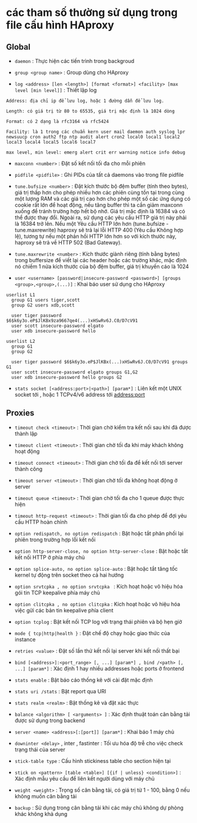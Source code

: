 # các tham số thường sử dụng trong file cấu hình HAproxy

## Global

- `daemon` : Thực hiện các tiến trình trong backgroud

- `group <group name>` : Group dùng cho HAproxy
  
- `log <address> [len <length>] [format <format>] <facility> [max level [min level]]` : Thiết lập log

```
Address: địa chỉ ip để lưu log, hoặc 1 đường dẫn để lưu log.
  
Length: có giá trị từ 80 to 65535, giá trị mặc định là 1024 dòng

Format: có 2 dạng là rfc3164 và rfc5424

Facility: là 1 trong các chuẩn kern user mail daemon auth syslog lpr newsuucp cron auth2 ftp ntp audit alert cron2 local0 local1 local2 local3 local4 local5 local6 local7

max level, min level: emerg alert crit err warning notice info debug
```

- `maxconn <number>` : Đặt số kết nối tối đa cho mỗi phiên 
  
- `pidfile <pidfile>` : Ghi PIDs của tất cả daemons vào trong file pidfile

- `tune.bufsize <number>` : Đặt kích thước bộ đệm buffer (tính theo bytes), giá trị thấp hơn cho phép nhiều hơn các phiên cùng tồn tại trong cùng một lượng RAM và các giá trị cao hơn cho phép một số các ứng dụng có cookie rất lớn để hoạt động, nếu tăng buffer thì ta cần giảm maxconn xuống để tránh trường hợp hết bộ nhớ. Giá trị mặc định là 16384 và có thể được thay đổi. Ngoài ra, sử dụng các yêu cầu HTTP  giá trị này phải là 16384 trở lên. Nếu một Yêu cầu HTTP lớn hơn (tune.bufsize - tune.maxrewrite) haproxy sẽ trả lại lỗi HTTP 400 (Yêu cầu Không hợp lệ), tương tự nếu một phản hồi HTTP lớn hơn so với kích thước này, haproxy sẽ trả về HTTP 502 (Bad Gateway).

- `tune.maxrewrite <number>` : Kích thước giành riêng (tính bằng bytes) trong buffersize để viết lại các header hoặc các trường khác, mặc định nó chiếm 1 nửa kích thước của bộ đệm buffer, giá trị khuyến cáo là 1024


- `user <username> [password|insecure-password <password>] [groups <group>,<group>,(...)]`  : Khai báo user sử dụng cho HAproxy

```
userlist L1
  group G1 users tiger,scott
  group G2 users xdb,scott

  user tiger password $6$k6y3o.eP$JlKBx9za9667qe4(...)xHSwRv6J.C0/D7cV91
  user scott insecure-password elgato
  user xdb insecure-password hello

userlist L2
  group G1
  group G2

  user tiger password $6$k6y3o.eP$JlKBx(...)xHSwRv6J.C0/D7cV91 groups G1
  user scott insecure-password elgato groups G1,G2
  user xdb insecure-password hello groups G2
```

- `stats socket [<address:port>|<path>] [param*]` : Liên kết một UNIX socket tới <path> , hoặc 1 TCPv4/v6 address tới <address:port>

## Proxies

- `timeout check <timeout>` : Thời gian chờ kiểm tra kết nối sau khi đã được thành lập
  
- `timeout client <timeout>` : Thời gian chờ tối đa khi máy khách không hoạt động 
  
- `timeout connect <timeout>` : Thời gian chờ tối đa để kết nối tới server thành công
  
- `timeout server <timeout>` : Thời gian  chờ tối đa không hoạt động ở server
  
- `timeout queue <timeout>` : Thời gian chờ tối đa cho 1 queue được thực hiện
  
- `timeout http-request <timeout>` : Thời gian tối đa cho phép để đợi yêu cầu HTTP hoàn chỉnh

- `option redispatch, no option redispatch` : Bật hoặc tắt phân phối lại phiên trong trường hợp lỗi kết nối

- `option http-server-close, no option http-server-close` : Bật hoặc tắt kết nối HTTP ở phía máy chủ

- `option splice-auto, no option splice-auto` : Bật hoặc tắt tăng tốc kernel tự động trên socket theo cả hai hướng

- `option srvtcpka , no option srvtcpka ` : Kích hoạt hoặc vô hiệu hóa gói tin TCP keepalive phía máy chủ

- `option clitcpka , no option clitcpka` : Kích hoạt hoặc vô hiệu hóa việc gửi các bản tin keepalive phía client

- `option tcplog` : Bật kết nối TCP log với trạng thái phiên và bộ hẹn giờ

- `mode { tcp|http|health }` : Đặt chế độ chạy hoặc giao thức của instance

- `retries <value>` : Đặt số lần thử kết nối lại server khi kết nối thất bại

- `bind [<address>]:<port_range> [, ...] [param*] , bind /<path> [, ...] [param*]` : Xác định 1 hay nhiều addresses hoặc ports ở  frontend
  
- `stats enable` : Bật báo cáo thống kê với cài đặt mặc định

- `stats uri /stats` : Bật report qua URI 

- `stats realm <realm>` : Bật thống kê và đặt xác thực
  
- `balance <algorithm> [ <arguments> ]` : Xác định thuật toán cân bằng tải được sử dụng trong backend
  
- `server <name> <address>[:[port]] [param*]` : Khai báo 1 máy chủ 

- `downinter <delay>` , inter <delay> , fastinter <delay> : Tối ưu hóa độ trễ cho việc check trạng thái của server

- `stick-table type` : Cấu hình stickiness table cho section hiện tại

- `stick on <pattern> [table <table>] [{if | unless} <condition>]` : Xác định mẫu yêu cầu để liên kết người dùng với máy chủ

- `weight <weight>` : Trọng số cân bằng tải, có giá trị từ 1 - 100, bằng 0 nếu không muốn cân bằng tải

- `backup` : Sử dụng trong cân bằng tải khi các máy chủ không dự phòng khác không khả dụng
